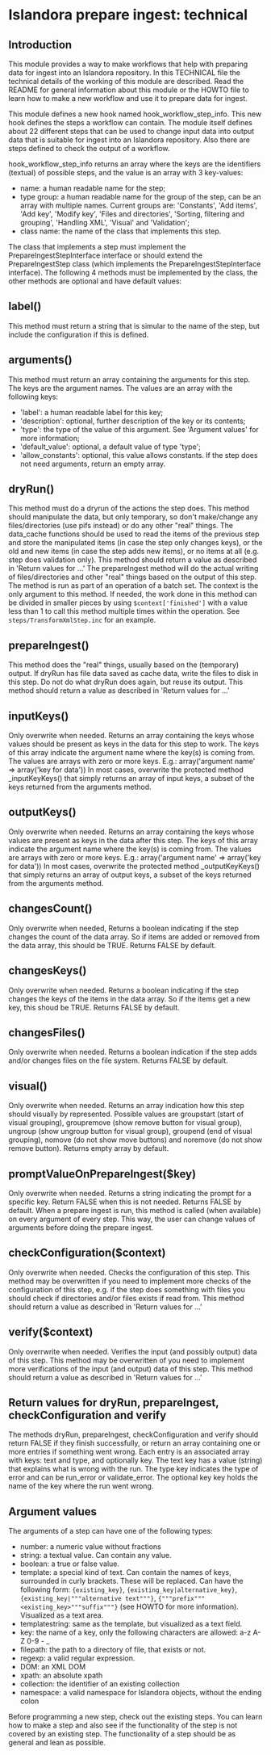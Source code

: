# Islandora prepare ingest: technical

## Introduction 

This module provides a way to make workflows that help with preparing data for ingest into an Islandora repository.
In this TECHNICAL file the technical details of the working of this module are described. Read the README for general information about this module or the HOWTO file to learn how to make a new workflow and use it to prepare data for ingest.

This module defines a new hook named hook_workflow_step_info. This new hook defines the steps a workflow can contain. The module itself defines about 22 different steps that can be used to change input data into output data that is suitable for ingest into an Islandora repository. Also there are steps defined to check the output of a workflow.

hook_workflow_step_info returns an array where the keys are the identifiers (textual) of possible steps, and the value is an array with 3 key-values:
 - name: a human readable name for the step;
 - type group: a human readable name for the group of the step, can be an array with multiple names. Current groups are: 'Constants', 'Add items', 'Add key', 'Modify key', 'Files and directories', 'Sorting, filtering and grouping', 'Handling XML', 'Visual' and 'Validation';
 - class name: the name of the class that implements this step.

The class that implements a step must implement the PrepareIngestStepInterface interface or should extend the PrepareIngestStep class (which implements the PrepareIngestStepInterface interface).
The following 4 methods must be implemented by the class, the other methods are optional and have default values:

## label()
This method must return a string that is simular to the name of the step, but include the configuration if this is defined.

## arguments()
This method must return an array containing the arguments for this step. The keys are the argument names. The values are an array with the following keys:
  * 'label': a human readable label for this key;
  * 'description': optional, further description of the key or its contents;
  * 'type': the type of the value of this argument. See 'Argument values' for more information;
  * 'default_value': optional, a default value of type 'type';
  * 'allow_constants': optional, this value allows constants.
If the step does not need arguments, return an empty array.

## dryRun()
This method must do a dryrun of the actions the step does. This method should manipulate the data, but only temporary, so don't make/change any files/directories (use pifs instead) or do any other "real" things.
The data_cache functions should be used to read the items of the previous step and store the manipulated items (in case the step only changes keys), or the old and new items (in case the step adds new items), or no items at all (e.g. step does validation only).
This method should return a value as described in 'Return values for ...'
The prepareIngest method will do the actual writing of files/directories and other "real" things based on the output of this step.
The method is run as part of an operation of a batch set. The context is the only argument to this method. If needed, the work done in this method can be divided in smaller pieces by using ```$context['finished']``` with a value less than 1 to call this method multiple times within the operation. See ```steps/TransformXmlStep.inc``` for an example.

## prepareIngest()
This method does the "real" things, usually based on the (temporary) output. If dryRun has file data saved as cache data, write the files to disk in this step. Do not do what dryRun does again, but reuse its output.
This method should return a value as described in 'Return values for ...'

## inputKeys()
Only overwrite when needed. Returns an array containing the keys whose values should be present as keys in the data for this step to work. The keys of this array indicate the argument name where the key(s) is coming from. The values are arrays with zero or more keys. E.g.: array('argument name' => array('key for data'))
In most cases, overwrite the protected method _inputKeyKeys() that simply returns an array of input keys, a subset of the keys returned from the arguments method.

## outputKeys()
Only overwrite when needed. Returns an array containing the keys whose values are present as keys in the data after this step. The keys of this array indicate the argument name where the key(s) is coming from. The values are arrays with zero or more keys. E.g.: array('argument name' => array('key for data'))
In most cases, overwrite the protected method _outputKeyKeys() that simply returns an array of output keys, a subset of the keys returned from the arguments method.

## changesCount()
Only overwrite when needed, Returns a boolean indicating if the step changes the count of the data array. So if items are added or removed from the data array, this should be TRUE. Returns FALSE by default.

## changesKeys()
Only overwrite when needed. Returns a boolean indicating if the step changes the keys of the items in the data array. So if the items get a new key, this shoud be TRUE. Returns FALSE by default.

## changesFiles()
Only overwrite when needed. Returns a boolean indication if the step adds and/or changes files on the file system. Returns FALSE by default.

## visual()
Only overwrite when needed. Returns an array indication how this step should visually by represented. Possible values are groupstart (start of visual grouping), groupremove (show remove button for visual group), ungroup (show ungroup button for visual group), groupend (end of visual grouping), nomove (do not show move buttons) and noremove (do not show remove button). Returns empty array by default.

## promptValueOnPrepareIngest($key)
Only overwrite when needed. Returns a string indicating the prompt for a specific key. Return FALSE when this is not needed. Returns FALSE by default. When a prepare ingest is run, this method is called (when available) on every argument of every step. This way, the user can change values of arguments before doing the prepare ingest.

## checkConfiguration($context)
Only overwrite when needed. Checks the configuration of this step. This method may be overwritten if you need to implement more checks of the configuration of this step, e.g. if the step does something with files you should check if directories and/or files exists if read from.
This method should return a value as described in 'Return values for ...'

## verify($context)
Only overrwrite when needed. Verifies the input (and possibly output) data of this step. This method may be overwritten of you need to implement more verifications of the input (and output) data of this step.
This method should return a value as described in 'Return values for ...'

## Return values for dryRun, prepareIngest, checkConfiguration and verify
The methods dryRun, prepareIngest, checkConfiguration and verify should return FALSE if they finish successfully, or return an array containing one or more entries if something went wrong. Each entry is an associated array with keys: text and type, and optionally key. The text key has a value (string) that explains what is wrong with the run. The type key indicates the type of error and can be run_error or validate_error. The optional key key holds the name of the key where the run went wrong.


## Argument values
The arguments of a step can have one of the following types:
 - number: a numeric value without fractions
 - string: a textual value. Can contain any value.
 - boolean: a true or false value.
 - template: a special kind of text. Can contain the names of keys, surrounded in curly brackets. These will be replaced. Can have the following form: ```{existing_key}```, ```{existing_key|alternative_key}```, ```{existing_key|"""alternative text"""}```, ```{"""prefix"""<existing_key>"""suffix"""}``` (see HOWTO for more information).  Visualized as a text area.
 - templatestring: same as the template, but visualized as a text field.
 - key: the name of a key, only the following characters are allowed: a-z A-Z 0-9 - _
 - filepath: the path to a directory of file, that exists or not.
 - regexp: a valid regular expression.
 - DOM: an XML DOM
 - xpath: an absolute xpath
 - collection: the identifier of an existing collection
 - namespace: a valid namespace for Islandora objects, without the ending colon

Before programming a new step, check out the existing steps. You can learn how to make a step and also see if the functionality of the step is not covered by an existing step. The functionality of a step should be as general and lean as possible.

